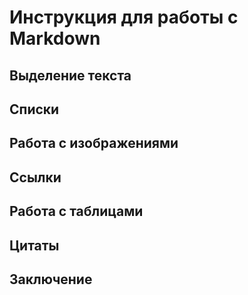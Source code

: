 # Инструкция для работы с Markdown

## Выделение текста

## Списки

## Работа с изображениями

## Cсылки

## Работа с таблицами

## Цитаты

## Заключение